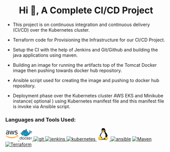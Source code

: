 <h1 align="center">Hi 👋, A Complete CI/CD Project</h1>



- This project is on continuous integration and continuous delivery (CI/CD) over the Kubernetes cluster.

- Terraform code for Provisioning the Infrastructure for our CI/CD Project.

- Setup the CI with the help of Jenkins and Git/Github and building the java applications using maven.

- Building an image for running the artifacts top of the Tomcat Docker image then pushing towards docker hub repository.

- Ansible script used for creating the image and pushing to docker hub repository.

- Deployment phase over the Kubernetes cluster AWS EKS and Minikube instance( optional ) using Kubernetes manifest file and this manifest file is invoke via Ansible script.

<h3 align="left">Languages and Tools Used:</h3>
<p align="left"> <a href="https://aws.amazon.com" target="_blank"> <img src="https://raw.githubusercontent.com/devicons/devicon/master/icons/amazonwebservices/amazonwebservices-original-wordmark.svg" alt="aws" width="40" height="40"/> </a>  <a href="https://www.docker.com/" target="_blank"> <img src="https://raw.githubusercontent.com/devicons/devicon/master/icons/docker/docker-original-wordmark.svg" alt="docker" width="40" height="40"/> </a> <a href="https://git-scm.com/" target="_blank"> <img src="https://www.vectorlogo.zone/logos/git-scm/git-scm-icon.svg" alt="git" width="40" height="40"/> </a> <a href="https://www.jenkins.io" target="_blank"> <img src="https://www.vectorlogo.zone/logos/jenkins/jenkins-icon.svg" alt="jenkins" width="40" height="40"/> </a> <a href="https://kubernetes.io" target="_blank"> <img src="https://www.vectorlogo.zone/logos/kubernetes/kubernetes-icon.svg" alt="kubernetes" width="40" height="40"/> </a> <a href="https://www.linux.org/" target="_blank"> <img src="https://raw.githubusercontent.com/devicons/devicon/master/icons/linux/linux-original.svg" alt="linux" width="40" height="40"/> </a> <a href="https://www.ansible.com/" target="_blank"> <img src="https://www.vectorlogo.zone/logos/ansible/ansible-icon.svg" alt="ansible" width="40" height="40"/></a> <a href="https://maven.apache.org/" target="_blank"> <img src="https://maven.apache.org/images/maven-logo-black-on-white.png" alt="Maven" width="40" height="40"/></a>
<a href="https://www.terraform.io/" target="_blank"> <img src="https://user-images.githubusercontent.com/31406378/108641411-f9374f00-7496-11eb-82a7-0fa2a9cc5f93.png" alt="Terraform" width="40" height="40"/></a></p>
